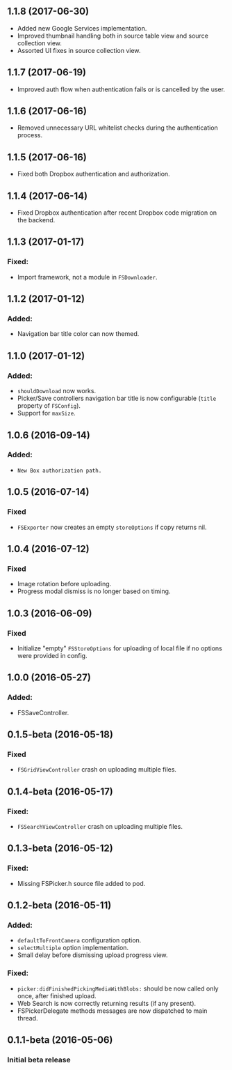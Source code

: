 ## 1.1.8 (2017-06-30)

- Added new Google Services implementation.
- Improved thumbnail handling both in source table view and source collection view.
- Assorted UI fixes in source collection view.

## 1.1.7 (2017-06-19)

- Improved auth flow when authentication fails or is cancelled by the user.

## 1.1.6 (2017-06-16)

- Removed unnecessary URL whitelist checks during the authentication process.

## 1.1.5 (2017-06-16)

- Fixed both Dropbox authentication and authorization.

## 1.1.4 (2017-06-14)

- Fixed Dropbox authentication after recent Dropbox code migration on the backend.

## 1.1.3 (2017-01-17)

### Fixed:

- Import framework, not a module in ```FSDownloader```.

## 1.1.2 (2017-01-12)

### Added:

- Navigation bar title color can now themed.

## 1.1.0 (2017-01-12)

### Added:

- ```shouldDownload``` now works.
- Picker/Save controllers navigation bar title is now configurable (```title``` property of ```FSConfig```).
- Support for ```maxSize```.

## 1.0.6 (2016-09-14)

### Added:

- ```New Box authorization path.```

## 1.0.5 (2016-07-14)

### Fixed

- ```FSExporter``` now creates an empty ```storeOptions``` if copy returns nil.

## 1.0.4 (2016-07-12)

### Fixed

- Image rotation before uploading.
- Progress modal dismiss is no longer based on timing.

## 1.0.3 (2016-06-09)

### Fixed

- Initialize "empty" ```FSStoreOptions``` for uploading of local file if no options were provided in config.

## 1.0.0 (2016-05-27)

### Added:

- FSSaveController.

## 0.1.5-beta (2016-05-18)

### Fixed

- ```FSGridViewController``` crash on uploading multiple files.

## 0.1.4-beta (2016-05-17)

### Fixed:

- ```FSSearchViewController``` crash on uploading multiple files.

## 0.1.3-beta (2016-05-12)

### Fixed:

- Missing FSPicker.h source file added to pod.

## 0.1.2-beta (2016-05-11)

### Added:

- ```defaultToFrontCamera``` configuration option.
- ```selectMultiple``` option implementation.
- Small delay before dismissing upload progress view.

### Fixed:

- ```picker:didFinishedPickingMediaWithBlobs:``` should be now called only once, after finished upload.
- Web Search is now correctly returning results (if any present).
- FSPickerDelegate methods messages are now dispatched to main thread.

## 0.1.1-beta (2016-05-06)

### Initial beta release
